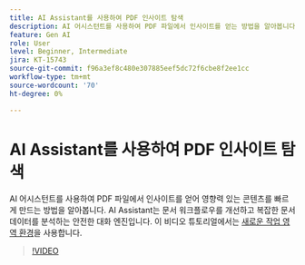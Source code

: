 ```yaml
---
title: AI Assistant를 사용하여 PDF 인사이트 탐색
description: AI 어시스턴트를 사용하여 PDF 파일에서 인사이트를 얻는 방법을 알아봅니다
feature: Gen AI
role: User
level: Beginner, Intermediate
jira: KT-15743
source-git-commit: f96a3ef8c480e307885eef5dc72f6cbe8f2ee1cc
workflow-type: tm+mt
source-wordcount: '70'
ht-degree: 0%

---
```


# AI Assistant를 사용하여 PDF 인사이트 탐색

AI 어시스턴트를 사용하여 PDF 파일에서 인사이트를 얻어 영향력 있는 콘텐츠를 빠르게 만드는 방법을 알아봅니다. AI Assistant는 문서 워크플로우를 개선하고 복잡한 문서 데이터를 분석하는 안전한 대화 엔진입니다. 이 비디오 튜토리얼에서는 [새로운 작업 영역 환경](new-workspace.md)을 사용합니다.


>[!VIDEO](https://video.tv.adobe.com/v/3430512?quality=12&learn=on&hidetitle=true)